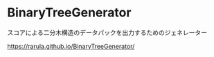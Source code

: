 # BinaryTreeGenerator

スコアによる二分木構造のデータパックを出力するためのジェネレーター

https://rarula.github.io/BinaryTreeGenerator/
